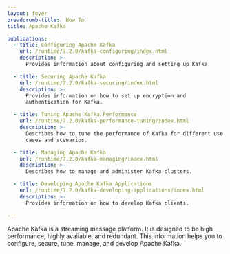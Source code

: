 ```yaml
---
layout: foyer
breadcrumb-title:  How To
title: Apache Kafka

publications:
  - title: Configuring Apache Kafka
    url: /runtime/7.2.0/kafka-configuring/index.html
    description: >-
      Provides information about configuring and setting up Kafka.

  - title: Securing Apache Kafka
    url: /runtime/7.2.0/kafka-securing/index.html
    description: >-
      Provides information on how to set up encryption and
      authentication for Kafka.

  - title: Tuning Apache Kafka Performance
    url: /runtime/7.2.0/kafka-performance-tuning/index.html
    description: >-
      Describes how to tune the performance of Kafka for different use
      cases and scenarios.

  - title: Managing Apache Kafka
    url: /runtime/7.2.0/kafka-managing/index.html
    description: >-
      Describes how to manage and administer Kafka clusters.

  - title: Developing Apache Kafka Applications
    url: /runtime/7.2.0/kafka-developing-applications/index.html
    description: >-
      Provides information on how to develop Kafka clients.

---
```


Apache Kafka is a streaming message platform. It is designed to be high
performance, highly available, and redundant. This information helps you
to configure, secure, tune, manage, and develop Apache Kafka.
